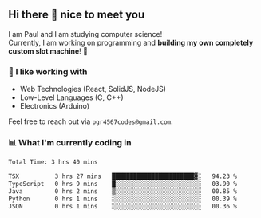 ## Hi there 👋 nice to meet you

I am Paul and I am studying computer science!  
Currently, I am working on programming and **building my own completely custom slot machine**! 🎰

### 🔭 I like working with
- Web Technologies (React, SolidJS, NodeJS)
- Low-Level Languages (C, C++)
- Electronics (Arduino)

Feel free to reach out via `pgr4567codes@gmail.com`.

### 📊 What I'm currently coding in
<!--START_SECTION:waka-->

```txt
Total Time: 3 hrs 40 mins

TSX          3 hrs 27 mins   ███████████████████████▓░   94.23 %
TypeScript   0 hrs 9 mins    █░░░░░░░░░░░░░░░░░░░░░░░░   03.90 %
Java         0 hrs 2 mins    ▒░░░░░░░░░░░░░░░░░░░░░░░░   00.85 %
Python       0 hrs 1 mins    ░░░░░░░░░░░░░░░░░░░░░░░░░   00.39 %
JSON         0 hrs 1 mins    ░░░░░░░░░░░░░░░░░░░░░░░░░   00.36 %
```

<!--END_SECTION:waka-->
